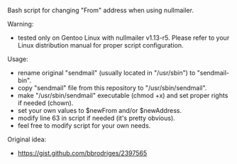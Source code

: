 Bash script for changing "From" address when using nullmailer.

Warning:

- tested only on Gentoo Linux with nullmailer v1.13-r5. Please refer to your Linux distribution manual for proper script configuration.

Usage:

- rename original "sendmail" (usually located in "/usr/sbin") to "sendmail-bin".
- copy "sendmail" file from this repository to "/usr/sbin/sendmail".
- make "/usr/sbin/sendmail" executable (chmod +x) and set proper rights if needed (chown).
- set your own values to $newFrom and/or $newAddress.
- modify line 63 in script if needed (it's pretty obvious).
- feel free to modify script for your own needs.

Original idea:

- https://gist.github.com/bbrodriges/2397565
